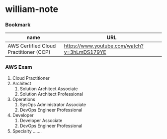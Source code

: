 # william-note

### Bookmark

name | URL
--- | ---
AWS Certified Cloud Practitioner (CCP) | https://www.youtube.com/watch?v=3hLmDS179YE

### AWS Exam

1. Cloud Practitioner
2. Architect   
    1. Solution Architect Associate
    2. Solution Architect Professional
3. Operations
    1. SysOps Administrator Associate    
    2. DevOps Engineer Professional
4. Developer
    1. Developer Associate
    2. DevOps Engineer Professional
5. Specialty
    .......

